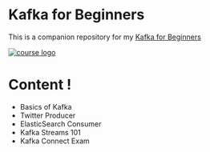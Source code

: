 # Kafka for Beginners

This is a companion repository for my [Kafka for Beginners](http://bit.ly/kafka-beginners-github)

[![course logo](https://udemy-images.udemy.com/course/480x270/1075642_b6d2_6.jpg)](http://bit.ly/kafka-beginners-github)

# Content !
- Basics of Kafka
- Twitter Producer
- ElasticSearch Consumer
- Kafka Streams 101
- Kafka Connect Exam
